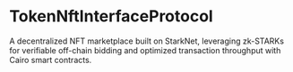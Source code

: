 # TokenNftInterfaceProtocol
A decentralized NFT marketplace built on StarkNet, leveraging zk-STARKs for verifiable off-chain bidding and optimized transaction throughput with Cairo smart contracts.
